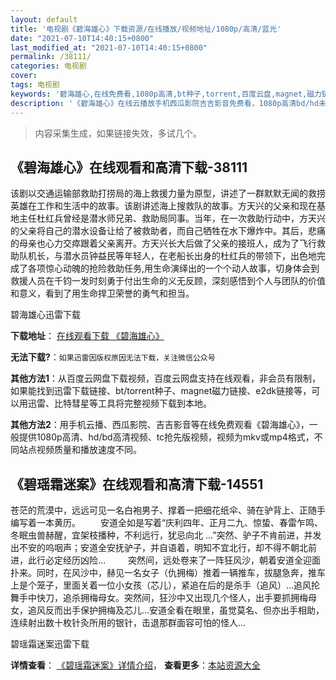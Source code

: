 ```yaml
---
layout: default
title: '电视剧《碧海雄心》下载资源/在线播放/视频地址/1080p/高清/蓝光'
date: "2021-07-10T14:40:15+0800"
last_modified_at: "2021-07-10T14:40:15+0800"
permalink: /38111/
categories: 电视剧
cover:
tags: 电视剧
keywords: '碧海雄心,在线免费看,1080p高清,bt种子,torrent,百度云盘,magnet,磁力链,迅雷下载资源'
description: '《碧海雄心》在线云播放手机西瓜影院吉吉影音免费看，1080p高清bd/hd未删减完整版和tc抢先枪版，mkv/mp4格式，附带bt/torrent种子、magnet/磁力链、百度云盘、网盘资源迅雷下载链接'
---
```


>内容采集生成，如果链接失效，多试几个。


## 《碧海雄心》在线观看和高清下载-38111

该剧以交通运输部救助打捞局的海上救援力量为原型，讲述了一群默默无闻的救捞英雄在工作和生活中的故事。该剧讲述海上搜救队的故事。方天兴的父亲和现在基地主任杜红兵曾经是潜水师兄弟、救助局同事。当年，在一次救助行动中，方天兴的父亲将自己的潜水设备让给了被救助者，而自己牺牲在水下爆炸中。其后，悲痛的母亲也心力交瘁跟着父亲离开。方天兴长大后做了父亲的接班人，成为了飞行救助队机长，与潜水员钟益民等年轻人，在老船长出身的杜红兵的带领下，出色地完成了各项惊心动魄的抢险救助任务,用生命演绎出的一个个动人故事，切身体会到救援人员在千钧一发时刻勇于付出生命的义无反顾，深刻感悟到个人与团队的价值和意义，看到了用生命捍卫荣誉的勇气和担当。


碧海雄心迅雷下载

**下载地址**： [在线观看下载 《碧海雄心》](https://www.993dy.com//vod-detail-id-28010.html) 


**无法下载?**：`如果迅雷因版权原因无法下载，关注微信公众号 `

**其他方法1**：从百度云网盘下载视频，百度云网盘支持在线观看，非会员有限制，如果能找到迅雷下载链接、bt/torrent种子、magnet磁力链接、e2dk链接等，可以用迅雷、比特彗星等工具将完整视频下载到本地。

**其他方法2**：用手机云播、西瓜影院、吉吉影音等在线免费观看《碧海雄心》，一般提供1080p高清、hd/bd高清视频、tc抢先版视频，视频为mkv或mp4格式，不同站点视频质量和播放速度不同。


## 《碧瑶霜迷案》在线观看和高清下载-14551

苍茫的荒漠中，远远可见一名白袍男子、撑着一把细花纸伞、骑在驴背上、正随手编写着一本黄历。 　　安道全如是写着“庆利四年、正月二九、惊蛰、春雷乍鸣、冬眠虫兽赫醒，宜架枝播种，不利远行，犹忌向北 …”突然、驴子不肯前进，并发出不安的呜咽声；安道全安抚驴子，并自语着，明知不宜北行，却不得不朝北前进，此行必定经历凶险… 　　  突然间，远处卷来了一阵狂风沙，朝着安道全迎面扑来。同时，在风沙中，赫见一名女子（仇拥梅）推着一辆推车，拔腿急奔，推车上是个笼子，里面关着一位小女孩（芯儿），紧追在后的是杀手（追风）…追风抡舞手中快刀，追杀拥梅母女。突然间，狂沙中又出现几个怪人，出手要抓拥梅母女，追风反而出手保护拥梅及芯儿…安道全看在眼里，虽觉莫名、但亦出手相助，连续射出数十枚针灸所用的银针，击退那群面容可怕的怪人…


碧瑶霜迷案迅雷下载

**详情查看**： [《碧瑶霜迷案》详情介绍](/movie/14551/)， **查看更多**：[本站资源大全](/movie/t/all/)

